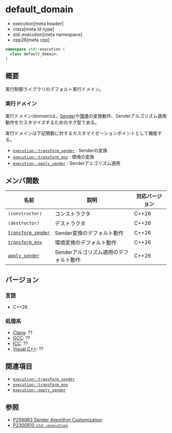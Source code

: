 # default_domain
* execution[meta header]
* class[meta id-type]
* std::execution[meta namespace]
* cpp26[meta cpp]

```cpp
namespace std::execution {
  class default_domain;
}
```

## 概要
実行制御ライブラリのデフォルト実行ドメイン。

### 実行ドメイン
実行ドメイン(domain)は、[Sender](sender.md)や[環境](../queryable.md)の変換動作、Senderアルゴリズム適用動作をカスタマイズするためのタグ型である。

実行ドメインは下記関数に対するカスタマイゼーションポイントとして機能する。

- [`execution::transform_sender`](transform_sender.md.nolink) : Senderの変換
- [`execution::transform_env`](transform_env.md.nolink) : 環境の変換
- [`execution::apply_sender`](apply_sender.md.nolink) : Senderアルゴリズム適用


## メンバ関数

| 名前            | 説明           | 対応バージョン |
|-----------------|----------------|----------------|
| `(constructor)` | コンストラクタ | C++26 |
| `(destructor)`  | デストラクタ   | C++26 |
| [`transform_sender`](default_domain/transform_sender.md) | Sender変換のデフォルト動作 | C++26 |
| [`transform_env`](default_domain/transform_env.md) | 環境変換のデフォルト動作 | C++26 |
| [`apply_sender`](default_domain/apply_sender.md) | Senderアルゴリズム適用のデフォルト動作 | C++26 |


## バージョン
### 言語
- C++26

### 処理系
- [Clang](/implementation.md#clang): ??
- [GCC](/implementation.md#gcc): ??
- [ICC](/implementation.md#icc): ??
- [Visual C++](/implementation.md#visual_cpp): ??


## 関連項目
- [`execution::transform_sender`](transform_sender.md.nolink)
- [`execution::transform_env`](transform_env.md.nolink)
- [`execution::apply_sender`](apply_sender.md.nolink)


## 参照
- [P2999R3 Sender Algorithm Customization](https://www.open-std.org/jtc1/sc22/wg21/docs/papers/2023/p2999r3.html)
- [P2300R10 `std::execution`](https://www.open-std.org/jtc1/sc22/wg21/docs/papers/2024/p2300r10.html)
